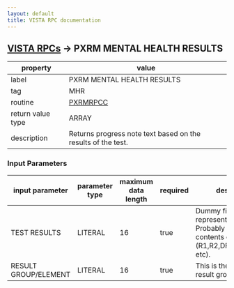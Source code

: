 ```yaml
---
layout: default
title: VISTA RPC documentation
---
```




## [VISTA RPCs](TableOfContent.md) &#8594; PXRM MENTAL HEALTH RESULTS 

 property | value 
--- | --- 
 label | PXRM MENTAL HEALTH RESULTS
 tag | MHR
 routine | [PXRMRPCC](http://code.osehra.org/dox/Routine_PXRMRPCC_source.html)
 return value type | ARRAY
 description | Returns progress note text based on the results of the test.

### Input Parameters

| input parameter | parameter type | maximum data length | required | description | 
| --- | --- | --- | --- | --- | 
| TEST RESULTS | LITERAL | 16 | true | Dummy field to represent results. Probably needs to pass contents of theYS array (R1,R2,DFN,DUZ,ADATE etc). | 
| RESULT GROUP/ELEMENT | LITERAL | 16 | true | This is the pointer to the result group for the test. | 